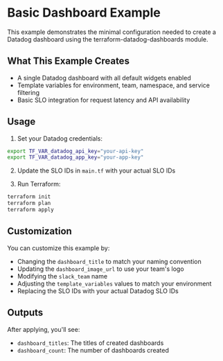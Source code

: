 # Basic Dashboard Example

This example demonstrates the minimal configuration needed to create a Datadog dashboard using the terraform-datadog-dashboards module.

## What This Example Creates

- A single Datadog dashboard with all default widgets enabled
- Template variables for environment, team, namespace, and service filtering
- Basic SLO integration for request latency and API availability

## Usage

1. Set your Datadog credentials:

```bash
export TF_VAR_datadog_api_key="your-api-key"
export TF_VAR_datadog_app_key="your-app-key"
```

2. Update the SLO IDs in `main.tf` with your actual SLO IDs

3. Run Terraform:

```bash
terraform init
terraform plan
terraform apply
```

## Customization

You can customize this example by:

- Changing the `dashboard_title` to match your naming convention
- Updating the `dashboard_image_url` to use your team's logo
- Modifying the `slack_team` name
- Adjusting the `template_variables` values to match your environment
- Replacing the SLO IDs with your actual Datadog SLO IDs

## Outputs

After applying, you'll see:
- `dashboard_titles`: The titles of created dashboards
- `dashboard_count`: The number of dashboards created
